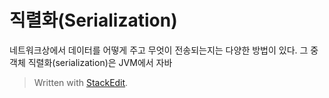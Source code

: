 # 직렬화(Serialization)

네트워크상에서 데이터를 어떻게 주고 무엇이 전송되는지는 다양한 방법이 있다. 그 중 객체 직렬화(serialization)은 JVM에서 자바


> Written with [StackEdit](https://stackedit.io/).
<!--stackedit_data:
eyJoaXN0b3J5IjpbMjA3MDkzMzczLC0xOTYyMTk1ODI5XX0=
-->